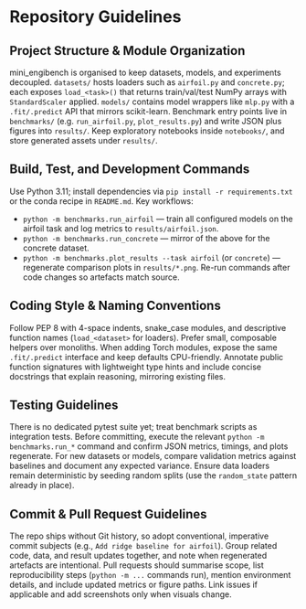 # Repository Guidelines

## Project Structure & Module Organization
mini_engibench is organised to keep datasets, models, and experiments decoupled. `datasets/` hosts loaders such as `airfoil.py` and `concrete.py`; each exposes `load_<task>()` that returns train/val/test NumPy arrays with `StandardScaler` applied. `models/` contains model wrappers like `mlp.py` with a `.fit/.predict` API that mirrors scikit-learn. Benchmark entry points live in `benchmarks/` (e.g. `run_airfoil.py`, `plot_results.py`) and write JSON plus figures into `results/`. Keep exploratory notebooks inside `notebooks/`, and store generated assets under `results/`.

## Build, Test, and Development Commands
Use Python 3.11; install dependencies via `pip install -r requirements.txt` or the conda recipe in `README.md`. Key workflows:
- `python -m benchmarks.run_airfoil` — train all configured models on the airfoil task and log metrics to `results/airfoil.json`.
- `python -m benchmarks.run_concrete` — mirror of the above for the concrete dataset.
- `python -m benchmarks.plot_results --task airfoil` (or `concrete`) — regenerate comparison plots in `results/*.png`.
Re-run commands after code changes so artefacts match source.

## Coding Style & Naming Conventions
Follow PEP 8 with 4-space indents, snake_case modules, and descriptive function names (`load_<dataset>` for loaders). Prefer small, composable helpers over monoliths. When adding Torch modules, expose the same `.fit/.predict` interface and keep defaults CPU-friendly. Annotate public function signatures with lightweight type hints and include concise docstrings that explain reasoning, mirroring existing files.

## Testing Guidelines
There is no dedicated pytest suite yet; treat benchmark scripts as integration tests. Before committing, execute the relevant `python -m benchmarks.run_*` command and confirm JSON metrics, timings, and plots regenerate. For new datasets or models, compare validation metrics against baselines and document any expected variance. Ensure data loaders remain deterministic by seeding random splits (use the `random_state` pattern already in place).

## Commit & Pull Request Guidelines
The repo ships without Git history, so adopt conventional, imperative commit subjects (e.g., `Add ridge baseline for airfoil`). Group related code, data, and result updates together, and note when regenerated artefacts are intentional. Pull requests should summarise scope, list reproducibility steps (`python -m ...` commands run), mention environment details, and include updated metrics or figure paths. Link issues if applicable and add screenshots only when visuals change.
